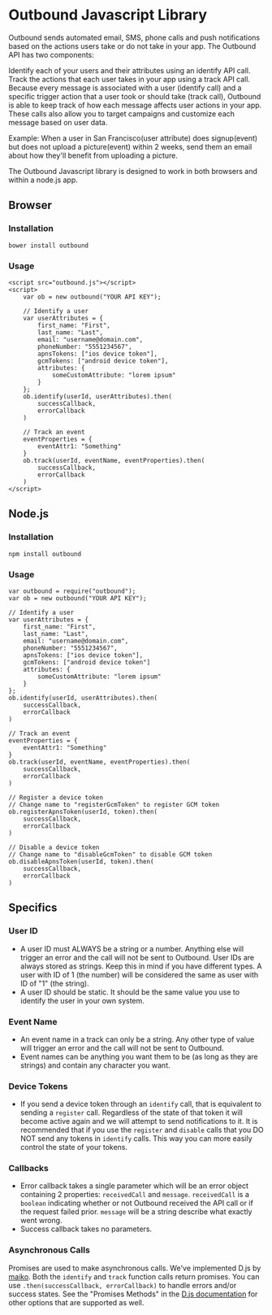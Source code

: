 # Outbound Javascript Library
Outbound sends automated email, SMS, phone calls and push notifications based on the actions users take or do not take in your app. The Outbound API has two components:

Identify each of your users and their attributes using an identify API call.
Track the actions that each user takes in your app using a track API call.
Because every message is associated with a user (identify call) and a specific trigger action that a user took or should take (track call), Outbound is able to keep track of how each message affects user actions in your app. These calls also allow you to target campaigns and customize each message based on user data.

Example: When a user in San Francisco(user attribute) does signup(event) but does not upload a picture(event) within 2 weeks, send them an email about how they'll benefit from uploading a picture.

The Outbound Javascript library is designed to work in both browsers and within a node.js app.

## Browser
### Installation

    bower install outbound

### Usage

    <script src="outbound.js"></script>
    <script>
        var ob = new outbound("YOUR API KEY");

        // Identify a user
        var userAttributes = {
            first_name: "First",
            last_name: "Last",
            email: "username@domain.com",
            phoneNumber: "5551234567",
            apnsTokens: ["ios device token"],
            gcmTokens: ["android device token"],
            attributes: {
                someCustomAttribute: "lorem ipsum"
            }
        };
        ob.identify(userId, userAttributes).then(
            successCallback,
            errorCallback
        )

        // Track an event
        eventProperties = {
            eventAttr1: "Something"
        }
        ob.track(userId, eventName, eventProperties).then(
            successCallback,
            errorCallback
        )
    </script>

## Node.js
### Installation

    npm install outbound

### Usage

    var outbound = require("outbound");
    var ob = new outbound("YOUR API KEY");

    // Identify a user
    var userAttributes = {
        first_name: "First",
        last_name: "Last",
        email: "username@domain.com",
        phoneNumber: "5551234567",
        apnsTokens: ["ios device token"],
        gcmTokens: ["android device token"]
        attributes: {
            someCustomAttribute: "lorem ipsum"
        }
    };
    ob.identify(userId, userAttributes).then(
        successCallback,
        errorCallback
    )

    // Track an event
    eventProperties = {
        eventAttr1: "Something"
    }
    ob.track(userId, eventName, eventProperties).then(
        successCallback,
        errorCallback
    )

    // Register a device token
    // Change name to "registerGcmToken" to register GCM token
    ob.registerApnsToken(userId, token).then(
        successCallback,
        errorCallback
    )

    // Disable a device token
    // Change name to "disableGcmToken" to disable GCM token
    ob.disableApnsToken(userId, token).then(
        successCallback,
        errorCallback
    )
## Specifics
### User ID
- A user ID must ALWAYS be a string or a number. Anything else will trigger an error and the call will not be sent to Outbound. User IDs are always stored as strings. Keep this in mind if you have different types. A user with ID of 1 (the number) will be considered the same as user with ID of "1" (the string).
- A user ID should be static. It should be the same value you use to identify the user in your own system.

### Event Name
- An event name in a track can only be a string. Any other type of value will trigger an error and the call will not be sent to Outbound.
- Event names can be anything you want them to be (as long as they are strings) and contain any character you want.

### Device Tokens
- If you send a device token through an `identify` call, that is equivalent to sending a `register` call. Regardless of the state of that token it will become active again and we will attempt to send notifications to it. It is recommended that if you use the `register` and `disable` calls that you DO NOT send any tokens in `identify` calls. This way you can more easily control the state of your tokens.

### Callbacks
- Error callback takes a single parameter which will be an error object containing 2 properties: `receivedCall` and `message`. `receivedCall` is a `boolean` indicating whether or not Outbound received the API call or if the request failed prior. `message` will be a string describe what exactly went wrong.
- Success callback takes no parameters.

### Asynchronous Calls
Promises are used to make asynchronous calls. We've implemented D.js by [maiko](http://malko.github.io/D.js/). Both the `identify` and `track` function calls return promises. You can use `.then(successCallback, errorCallback)` to handle errors and/or success states. See the "Promises Methods" in the [D.js documentation](http://malko.github.io/D.js/) for other options that are supported as well.
